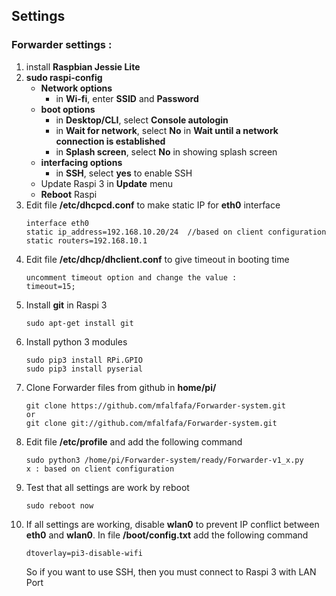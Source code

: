 ## Settings ##
### Forwarder settings : ###
1. install **Raspbian Jessie Lite**
2. **sudo raspi-config**
	- **Network options**
		- in **Wi-fi**, enter **SSID** and **Password**
	- **boot options**
		- in **Desktop/CLI**, select **Console autologin**
		- in **Wait for network**, select **No** in **Wait until a network connection is established**
		- in **Splash screen**, select **No** in showing splash screen
	- **interfacing options**
		- in **SSH**, select **yes** to enable SSH
	- Update Raspi 3 in **Update** menu
	- **Reboot** Raspi
3. Edit file **/etc/dhcpcd.conf** to make static IP for **eth0** interface
	```
	interface eth0
	static ip_address=192.168.10.20/24	//based on client configuration
	static routers=192.168.10.1
	```
4. Edit file **/etc/dhcp/dhclient.conf** to give timeout in booting time
	```
	uncomment timeout option and change the value :
	timeout=15;
	```
5. Install **git** in Raspi 3
	```
	sudo apt-get install git
	```
6. Install python 3 modules
	```
	sudo pip3 install RPi.GPIO
	sudo pip3 install pyserial
	```
7. Clone Forwarder files from github in **home/pi/**
	```
	git clone https://github.com/mfalfafa/Forwarder-system.git
	or
	git clone git://github.com/mfalfafa/Forwarder-system.git
	```
8. Edit file **/etc/profile** and add the following command
	```
	sudo python3 /home/pi/Forwarder-system/ready/Forwarder-v1_x.py
	x : based on client configuration
	```
9. Test that all settings are work by reboot
	```
	sudo reboot now
	```
10. If all settings are working, disable **wlan0** to prevent IP conflict between **eth0** and **wlan0**. In file **/boot/config.txt** add the following command
	```
	dtoverlay=pi3-disable-wifi
	```
	So if you want to use SSH, then you must connect to Raspi 3 with LAN Port
